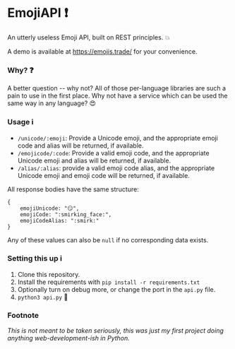 # EmojiAPI :exclamation:

An utterly useless Emoji API, built on REST principles. :boom:

A demo is available at https://emojis.trade/ for your convenience.

### Why? :question:

A better question -- why not? All of those per-language libraries are such a pain to use in the first place. Why not have a service which can be used the same way in any language? :heart_eyes:

### Usage :information_source:

- `/unicode/:emoji`: Provide a Unicode emoji, and the appropriate emoji code and alias will be returned, if available.
- `/emojicode/:code`: Provide a valid emoji code, and the appropriate Unicode emoji and alias will be returned, if available.
- `/alias/:alias`: provide a valid emoji code alias, and the appropriate Unicode emoji and emoji code will be returned, if available.

All response bodies have the same structure:
```
{
    emojiUnicode: "😏",
    emojiCode: ":smirking_face:",
    emojiCodeAlias: ":smirk:"
}
```

Any of these values can also be `null` if no corresponding data exists.

### Setting this up :information_source:

1. Clone this repository.
2. Install the requirements with `pip install -r requirements.txt`
3. Optionally turn on debug more, or change the port in the `api.py` file.
4. `python3 api.py` :snake:

### Footnote

*This is not meant to be taken seriously, this was just my first project doing anything web-development-ish in Python.*
